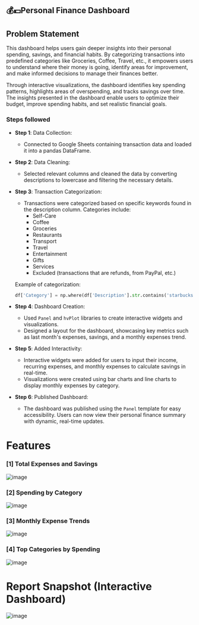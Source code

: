 ## 💰💵Personal Finance Dashboard

## Problem Statement

This dashboard helps users gain deeper insights into their personal spending, savings, and financial habits. By categorizing transactions into predefined categories like Groceries, Coffee, Travel, etc., it empowers users to understand where their money is going, identify areas for improvement, and make informed decisions to manage their finances better.

Through interactive visualizations, the dashboard identifies key spending patterns, highlights areas of overspending, and tracks savings over time. The insights presented in the dashboard enable users to optimize their budget, improve spending habits, and set realistic financial goals.

### Steps followed

- **Step 1**: Data Collection:
    - Connected to Google Sheets containing transaction data and loaded it into a pandas DataFrame.

- **Step 2**: Data Cleaning:
    - Selected relevant columns and cleaned the data by converting descriptions to lowercase and filtering the necessary details.

- **Step 3**: Transaction Categorization:
    - Transactions were categorized based on specific keywords found in the description column. Categories include:
      - Self-Care
      - Coffee
      - Groceries
      - Restaurants
      - Transport
      - Travel
      - Entertainment
      - Gifts
      - Services
      - Excluded (transactions that are refunds, from PayPal, etc.)

    Example of categorization:
    ```python
    df['Category'] = np.where(df['Description'].str.contains('starbucks|coffee'), 'Coffee', df['Category'])
    ```

- **Step 4**: Dashboard Creation:
    - Used `Panel` and `hvPlot` libraries to create interactive widgets and visualizations.
    - Designed a layout for the dashboard, showcasing key metrics such as last month's expenses, savings, and a monthly expenses trend.

- **Step 5**: Added Interactivity:
    - Interactive widgets were added for users to input their income, recurring expenses, and monthly expenses to calculate savings in real-time.
    - Visualizations were created using bar charts and line charts to display monthly expenses by category.

- **Step 6**: Published Dashboard:
    - The dashboard was published using the `Panel` template for easy accessibility. Users can now view their personal finance summary with dynamic, real-time updates.

# Features

### [1] Total Expenses and Savings

![image](https://github.com/user-attachments/assets/c7dbfa42-8856-4add-af49-f872cd4afa11)

### [2] Spending by Category

![image](https://github.com/user-attachments/assets/731a7a24-6b8a-4df6-8684-7f281d8346cc)

### [3] Monthly Expense Trends

![image](https://github.com/user-attachments/assets/e01f0733-1f57-4dcd-ace6-7dfc549489dd)

### [4] Top Categories by Spending

 ![image](https://github.com/user-attachments/assets/5ce0ab9a-30a1-4d07-a19b-a112be9675f6)

# Report Snapshot (Interactive Dashboard)

![image](https://github.com/user-attachments/assets/b2c1a966-87b1-4278-98d4-57fcccd70878)

